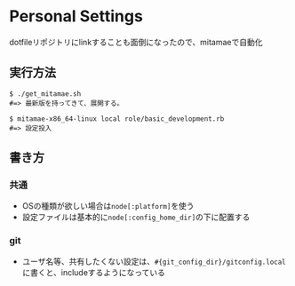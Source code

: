 # Personal Settings

dotfileリポジトリにlinkすることも面倒になったので、mitamaeで自動化

## 実行方法

```
$ ./get_mitamae.sh
#=> 最新版を持ってきて、展開する。

$ mitamae-x86_64-linux local role/basic_development.rb
#=> 設定投入
```

## 書き方
### 共通
- OSの種類が欲しい場合は`node[:platform]`を使う
- 設定ファイルは基本的に`node[:config_home_dir]`の下に配置する

### git
- ユーザ名等、共有したくない設定は、`#{git_config_dir}/gitconfig.local`に書くと、includeするようになっている
